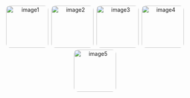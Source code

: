 <p align="center">
  <img src="https://github.com/user-attachments/assets/e33e7e7b-b4b9-465f-8b9b-2ad6233fdcec" alt="image1" width="110" style="border-radius:10px; margin:2px;">
  <img src="https://github.com/user-attachments/assets/88c7d772-a045-400b-bf7f-299d874cdad2" alt="image2" width="110" style="border-radius:10px; margin:2px;">
  <img src="https://github.com/user-attachments/assets/b123cd70-d707-4931-87b3-4deaeb68f100" alt="image3" width="110" style="border-radius:10px; margin:2px;">
  <img src="https://github.com/user-attachments/assets/62a5f3bb-7eae-433e-a0aa-5b7307874784" alt="image4" width="110" style="border-radius:10px; margin:2px;">
  <img src="https://github.com/user-attachments/assets/79270eef-0e63-47e4-b643-237a5416b75b" alt="image5" width="110" style="border-radius:10px; margin:2px;">
</p>

